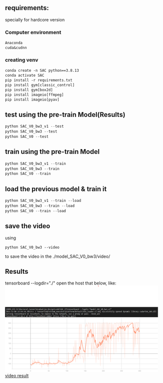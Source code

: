 ## requirements:
specially for hardcore version
### Computer environment
```
Anaconda
cuda&cudnn
```
### creating venv
```Anaconda
conda create -n SAC python==3.8.13
conda activate SAC
pip install -r requirements.txt
pip install gym[classic_control]
pip install gym[box2d]
pip install imageio[ffmpeg]
pip install imageio[pyav]
```

## test using the pre-train Model(Results)
```python
python SAC_V0_bw3_v1 --test
python SAC_V0_bw3 --test
python SAC_V0 --test
```

## train using the pre-train Model
```python
python SAC_V0_bw3_v1 --train
python SAC_V0_bw3 --train
python SAC_V0 --train
```

## load the previous model & train it
```python
python SAC_V0_bw3_v1 --train --load
python SAC_V0_bw3 --train --load
python SAC_V0 --train --load
```
## save the video
using 
```
python SAC_V0_bw3 --video
```
to save the video in the ./model_SAC_V0_bw3/video/

## Results
tensorboard --logdir="./"
open the host that below, like:
![open the tensorboardX](./pic/1.png)
![open the tensorboardX](./pic/Reward.svg)
[video result](https://www.bilibili.com/video/BV1xM411z7PC/)